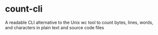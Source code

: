 # count-cli

A readable CLI alternative to the Unix wc tool to count bytes, lines, words, and characters in plain text and source code files
